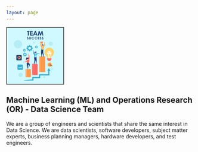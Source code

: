 ```yaml
---
layout: page
---
```

<meta name="viewport" content="width=device-width, initial-scale=1">
<style>
.centerImage
{
 text-align:center;
 display:block;
}
img {
  border: 2px solid #555;
}
</style>
<script src="https://kit.fontawesome.com/7812f4f196.js" crossorigin="anonymous"></script>

<img src="/pics/Team-Business-People-Success-Teamwork-Group-4630294.png" class="centerImage" alt="ts" style="width:30%;">

<h2>Machine Learning (ML) and Operations Research (OR) - Data Science Team</h2>
  

<p>We are a group of engineers and scientists that share the same interest in Data Science. We are data scientists, software developers, subject matter experts, business planning managers, hardware developers, and test engineers. </p>

